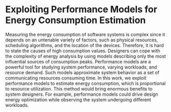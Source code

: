 # Exploiting Performance Models for Energy Consumption Estimation
Measuring the energy consumption of software systems is complex since it depends on an untenable variety of factors, such as physical resources, scheduling algorithms, and the location of the devices. Therefore, it is hard to state the causes of high consumption values. Designers can cope with the complexity of energy analysis by using models describing only the most influential sources of consumption peaks. Performance models are a powerful tool for studying system performance, varying workloads, and resource demand. Such models approximate system behavior as a set of communicating resources consuming time. In this work, we exploit performance models to estimate energy consumption, which is proportional to resource utilization. This method would bring enormous benefits to system designers. For example, performance models could drive design energy optimization while observing the system undergoing different workloads.
